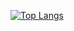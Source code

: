 [![Top Langs](https://github-readme-stats.vercel.app/api/top-langs/?username=huylee99&langs_count=8&bg_color=000614&text_color=FFFFFF)](https://github.com/anuraghazra/github-readme-stats)
